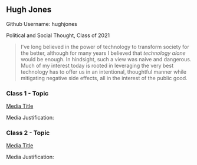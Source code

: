 ## Hugh Jones
Github Username: hughjones

Political and Social Thought, Class of 2021

> I've long believed in the power of technology to transform society for the better, although for many years I believed that *technology alone* would be enough. In hindsight, such a view was naive and dangerous. Much of my interest today is rooted in leveraging the very best technology has to offer us in an intentional, thoughtful manner while mitigating negative side effects, all in the interest of the public good.


### Class 1 - Topic

[Media Title](link.com/to-media)

Media Justification:

### Class 2 - Topic

[Media Title](link.com/to-media)

Media Justification:
